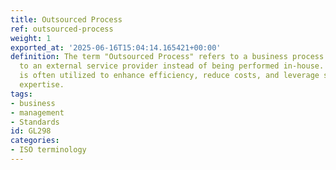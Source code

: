 ```yaml
---
title: Outsourced Process
ref: outsourced-process
weight: 1
exported_at: '2025-06-16T15:04:14.165421+00:00'
definition: The term "Outsourced Process" refers to a business process that is delegated
  to an external service provider instead of being performed in-house. This approach
  is often utilized to enhance efficiency, reduce costs, and leverage specialized
  expertise.
tags:
- business
- management
- Standards
id: GL298
categories:
- ISO terminology
---
```


